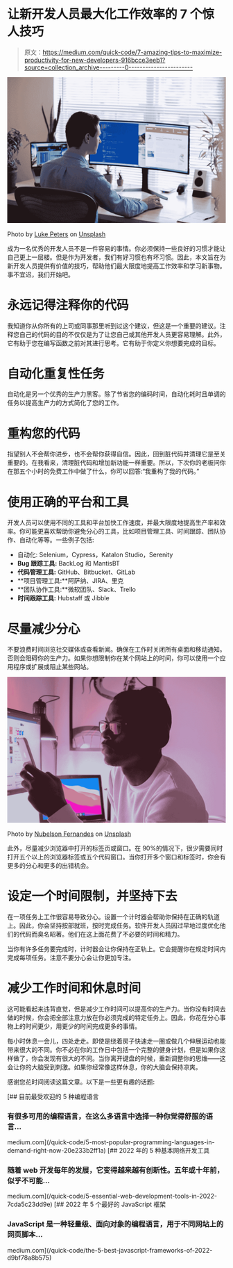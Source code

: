 # 让新开发人员最大化工作效率的 7 个惊人技巧

> 原文：<https://medium.com/quick-code/7-amazing-tips-to-maximize-productivity-for-new-developers-916bcce3eeb1?source=collection_archive---------0----------------------->

![](img/03c0f2b07992d4dd56357dd4c62ed578.png)

Photo by [Luke Peters](https://unsplash.com/es/@lukepeters?utm_source=medium&utm_medium=referral) on [Unsplash](https://unsplash.com?utm_source=medium&utm_medium=referral)

成为一名优秀的开发人员不是一件容易的事情。你必须保持一些良好的习惯才能让自己更上一层楼。但是作为开发者，我们有好习惯也有坏习惯。因此，本文旨在为新开发人员提供有价值的技巧，帮助他们最大限度地提高工作效率和学习新事物。事不宜迟，我们开始吧。

# 永远记得注释你的代码

我知道你从你所有的上司或同事那里听到过这个建议，但这是一个重要的建议。注释您自己的代码的目的不仅仅是为了让您自己或其他开发人员更容易理解。此外，它有助于您在编写函数之前对其进行思考。它有助于你定义你想要完成的目标。

# 自动化重复性任务

自动化是另一个优秀的生产力黑客。除了节省您的编码时间，自动化耗时且单调的任务以提高生产力的方式简化了您的工作。

# 重构您的代码

指望别人不会帮你进步，也不会帮你获得自信。因此，回到脏代码并清理它是至关重要的。在我看来，清理脏代码和增加新功能一样重要。所以，下次你的老板问你在那五个小时的免费工作中做了什么，你可以回答:“我重构了我的代码。”

# 使用正确的平台和工具

开发人员可以使用不同的工具和平台加快工作速度，并最大限度地提高生产率和效率。你可能更喜欢帮助你避免分心的工具，比如项目管理工具、时间跟踪、团队协作、自动化等等。一些例子包括:

*   自动化: Selenium，Cypress，Katalon Studio，Serenity
*   **Bug 跟踪工具:** BackLog 和 MantisBT
*   **代码管理工具:** GitHub、Bitbucket、GitLab
*   **项目管理工具:**阿萨纳、JIRA、里克
*   **团队协作工具:**微软团队、Slack、Trello
*   **时间跟踪工具:** Hubstaff 或 Jibble

# 尽量减少分心

不要浪费时间浏览社交媒体或查看新闻。确保在工作时关闭所有桌面和移动通知。否则会阻碍你的生产力。如果你想限制你在某个网站上的时间，你可以使用一个应用程序或扩展或阻止某些网站。

![](img/7103f69c8458725d173bb8a6a370464f.png)

Photo by [Nubelson Fernandes](https://unsplash.com/@nublson?utm_source=medium&utm_medium=referral) on [Unsplash](https://unsplash.com?utm_source=medium&utm_medium=referral)

此外，尽量减少浏览器中打开的标签页或窗口。在 90%的情况下，很少需要同时打开五个以上的浏览器标签或五个代码窗口。当你打开多个窗口和标签时，你会有更多的分心和更多的出错机会。

# 设定一个时间限制，并坚持下去

在一项任务上工作很容易导致分心。设置一个计时器会帮助你保持在正确的轨道上。因此，你会坚持按部就班，按时完成任务。软件开发人员因过早地过度优化他们的代码而臭名昭著。他们在这上面花费了不必要的时间和精力。

当你有许多任务要完成时，计时器会让你保持在正轨上。它会提醒你在规定时间内完成每项任务。注意不要分心会让你更加专注。

# 减少工作时间和休息时间

这可能看起来违背直觉，但是减少工作时间可以提高你的生产力。当你没有时间去做的时候，你会把全部注意力放在你必须完成的特定任务上。因此，你花在分心事物上的时间更少，用更少的时间完成更多的事情。

每小时休息一会儿，四处走走。即使是绕着房子快速走一圈或做几个伸展运动也能带来很大的不同。你不必在你的工作日中包括一个完整的健身计划，但是如果你这样做了，你会发现有很大的不同。当你离开键盘的时候，重新调整你的思维——这会让你的大脑受到刺激。如果你经常像这样休息，你的大脑会保持凉爽。

感谢您花时间阅读这篇文章。以下是一些更有趣的话题:

[](/quick-code/5-most-popular-programming-languages-in-demand-right-now-20e233b2ff1a) [## 目前最受欢迎的 5 种编程语言

### 有很多可用的编程语言，在这么多语言中选择一种你觉得舒服的语言…

medium.com](/quick-code/5-most-popular-programming-languages-in-demand-right-now-20e233b2ff1a) [](/quick-code/5-essential-web-development-tools-in-2022-7cda5c23dd9e) [## 2022 年的 5 种基本网络开发工具

### 随着 web 开发每年的发展，它变得越来越有创新性。五年或十年前，似乎不可能…

medium.com](/quick-code/5-essential-web-development-tools-in-2022-7cda5c23dd9e) [](/quick-code/the-5-best-javascript-frameworks-of-2022-d9bf78a8b575) [## 2022 年 5 个最好的 JavaScript 框架

### JavaScript 是一种轻量级、面向对象的编程语言，用于不同网站上的网页脚本…

medium.com](/quick-code/the-5-best-javascript-frameworks-of-2022-d9bf78a8b575)